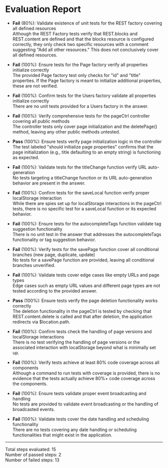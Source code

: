 # Evaluation Report

- **Fail** (80%): Validate existence of unit tests for the REST factory covering all defined resources  
  Although the REST Factory tests verify that REST.blocks and REST.content are defined and that the blocks resource is configured correctly, they only check two specific resources with a comment suggesting "Add all other resources." This does not conclusively cover all defined resources.

- **Fail** (100%): Ensure tests for the Page factory verify all properties initialize correctly  
  The provided Page factory test only checks for "id" and "title" properties. If the Page factory is meant to initialize additional properties, these are not verified.

- **Fail** (100%): Confirm tests for the Users factory validate all properties initialize correctly  
  There are no unit tests provided for a Users factory in the answer.

- **Fail** (100%): Verify comprehensive tests for the pageCtrl controller covering all public methods  
  The controller tests only cover page initialization and the deletePage() method, leaving any other public methods untested.

- **Pass** (100%): Ensure tests verify page initialization logic in the controller  
  The test labeled "should initialize page properties" confirms that the page initialization (e.g., title defaulting to an empty string) is functioning as expected.

- **Fail** (100%): Validate tests for the titleChange function verify URL auto-generation  
  No tests targeting a titleChange function or its URL auto-generation behavior are present in the answer.

- **Fail** (100%): Confirm tests for the saveLocal function verify proper localStorage interaction  
  While there are spies set up for localStorage interactions in the pageCtrl tests, there is no specific test for a saveLocal function or its expected behavior.

- **Fail** (100%): Ensure tests for the autocompleteTags function validate tag suggestion functionality  
  There is no unit test in the answer that addresses the autocompleteTags functionality or tag suggestion behavior.

- **Fail** (100%): Verify tests for the savePage function cover all conditional branches (new page, duplicate, update)  
  No tests for a savePage function are provided, leaving all conditional branches unverified.

- **Fail** (100%): Validate tests cover edge cases like empty URLs and page types  
  Edge cases such as empty URL values and different page types are not tested according to the provided answer.

- **Pass** (100%): Ensure tests verify the page deletion functionality works correctly  
  The deletion functionality in the pageCtrl is tested by checking that REST.content.delete is called and that after deletion, the application redirects via $location.path.

- **Fail** (100%): Confirm tests check the handling of page versions and localStorage interactions  
  There is no test verifying the handling of page versions or the associated interaction with localStorage beyond what is minimally set up.

- **Fail** (100%): Verify tests achieve at least 80% code coverage across all components  
  Although a command to run tests with coverage is provided, there is no evidence that the tests actually achieve 80%+ code coverage across the components.

- **Fail** (100%): Ensure tests validate proper event broadcasting and handling  
  No tests are provided to validate event broadcasting or the handling of broadcasted events.

- **Fail** (100%): Validate tests cover the date handling and scheduling functionality  
  There are no tests covering any date handling or scheduling functionalities that might exist in the application.

---

Total steps evaluated: 15  
Number of passed steps: 2  
Number of failed steps: 13
